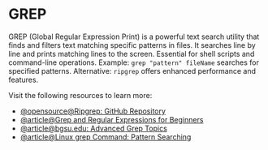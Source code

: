# GREP

GREP (Global Regular Expression Print) is a powerful text search utility that finds and filters text matching specific patterns in files. It searches line by line and prints matching lines to the screen. Essential for shell scripts and command-line operations. Example: `grep "pattern" fileName` searches for specified patterns. Alternative: `ripgrep` offers enhanced performance and features.

Visit the following resources to learn more:

- [@opensource@Ripgrep: GitHub Repository](https://github.com/BurntSushi/ripgrep)
- [@article@Grep and Regular Expressions for Beginners](https://ryanstutorials.net/linuxtutorial/grep.php)
- [@article@bgsu.edu: Advanced Grep Topics](https://caspar.bgsu.edu/~courses/Stats/Labs/Handouts/grepadvanced.htm)
- [@article@Linux grep Command: Pattern Searching](https://labex.io/tutorials/linux-linux-grep-command-pattern-searching-219192)